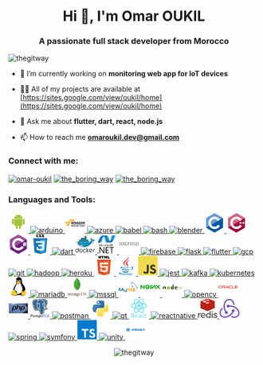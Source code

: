 <h1 align="center">Hi 👋, I'm Omar OUKIL</h1>
<h3 align="center">A passionate full stack developer from Morocco</h3>

<p align="left"> <img src="https://komarev.com/ghpvc/?username=thegitway&label=Profile%20views&color=0e75b6&style=flat" alt="thegitway" /> </p>

- 🔭 I’m currently working on **monitoring web app for IoT devices**

- 👨‍💻 All of my projects are available at [https://sites.google.com/view/oukil/home](https://sites.google.com/view/oukil/home)

- 💬 Ask me about **flutter, dart, react, node.js**

- 📫 How to reach me **omaroukil.dev@gmail.com**

<h3 align="left">Connect with me:</h3>
<p align="left">
<a href="https://linkedin.com/in/omar-oukil" target="blank"><img align="center" src="https://raw.githubusercontent.com/rahuldkjain/github-profile-readme-generator/master/src/images/icons/Social/linked-in-alt.svg" alt="omar-oukil" height="30" width="40" /></a>
<a href="https://codeforces.com/profile/the_boring_way" target="blank"><img align="center" src="https://raw.githubusercontent.com/rahuldkjain/github-profile-readme-generator/master/src/images/icons/Social/codeforces.svg" alt="the_boring_way" height="30" width="40" /></a>
<a href="https://www.leetcode.com/the_boring_way" target="blank"><img align="center" src="https://raw.githubusercontent.com/rahuldkjain/github-profile-readme-generator/master/src/images/icons/Social/leet-code.svg" alt="the_boring_way" height="30" width="40" /></a>
</p>

<h3 align="left">Languages and Tools:</h3>

<p align="left"> <a style:"text-decoration: none;" href="https://developer.android.com" target="_blank" rel="noreferrer"> <img
			src="https://raw.githubusercontent.com/devicons/devicon/master/icons/android/android-original-wordmark.svg"
			alt="android" width="40" height="40" /> </a>
	<a style:"text-decoration: none;" href="https://www.arduino.cc/" target="_blank" rel="noreferrer"> <img
			src="https://cdn.worldvectorlogo.com/logos/arduino-1.svg" alt="arduino" width="40" height="40" /> </a> <a style:"text-decoration: none;"
		href="https://aws.amazon.com" target="_blank" rel="noreferrer"> <img
			src="https://raw.githubusercontent.com/devicons/devicon/master/icons/amazonwebservices/amazonwebservices-original-wordmark.svg"
			alt="aws" width="40" height="40" /> </a> <a style:"text-decoration: none;" href="https://azure.microsoft.com/en-in/" target="_blank"
		rel="noreferrer"> <img src="https://www.vectorlogo.zone/logos/microsoft_azure/microsoft_azure-icon.svg"
			alt="azure" width="40" height="40" /> </a> <a style:"text-decoration: none;" href="https://babeljs.io/" target="_blank"
		rel="noreferrer"> <img src="https://www.vectorlogo.zone/logos/babeljs/babeljs-icon.svg" alt="babel" width="40"
			height="40" /> </a> <a style:"text-decoration: none;" href="https://www.gnu.org/software/bash/" target="_blank" rel="noreferrer"> <img
			src="https://www.vectorlogo.zone/logos/gnu_bash/gnu_bash-icon.svg" alt="bash" width="40" height="40" />
	</a> <a style:"text-decoration: none;" href="https://www.blender.org/" target="_blank" rel="noreferrer"> <img
			src="https://download.blender.org/branding/community/blender_community_badge_white.svg" alt="blender"
			width="40" height="40" /> </a> <a style:"text-decoration: none;" href="https://www.cprogramming.com/" target="_blank" rel="noreferrer">
		<img src="https://raw.githubusercontent.com/devicons/devicon/master/icons/c/c-original.svg" alt="c" width="40"
			height="40" /> </a> <a style:"text-decoration: none;" href="https://www.w3schools.com/cpp/" target="_blank" rel="noreferrer"> <img
			src="https://raw.githubusercontent.com/devicons/devicon/master/icons/cplusplus/cplusplus-original.svg"
			alt="cplusplus" width="40" height="40" /> </a> <a style:"text-decoration: none;" href="https://www.w3schools.com/cs/" target="_blank"
		rel="noreferrer"> <img
			src="https://raw.githubusercontent.com/devicons/devicon/master/icons/csharp/csharp-original.svg"
			alt="csharp" width="40" height="40" /> </a> <a style:"text-decoration: none;" href="https://www.w3schools.com/css/" target="_blank"
		rel="noreferrer"> <img
			src="https://raw.githubusercontent.com/devicons/devicon/master/icons/css3/css3-original-wordmark.svg"
			alt="css3" width="40" height="40" /> </a> <a style:"text-decoration: none;" href="https://dart.dev" target="_blank" rel="noreferrer">
		<img src="https://www.vectorlogo.zone/logos/dartlang/dartlang-icon.svg" alt="dart" width="40" height="40" />
	</a> <a style:"text-decoration: none;" href="https://www.docker.com/" target="_blank" rel="noreferrer"> <img
			src="https://raw.githubusercontent.com/devicons/devicon/master/icons/docker/docker-original-wordmark.svg"
			alt="docker" width="40" height="40" /> </a> <a style:"text-decoration: none;" href="https://dotnet.microsoft.com/" target="_blank"
		rel="noreferrer"> <img
			src="https://raw.githubusercontent.com/devicons/devicon/master/icons/dot-net/dot-net-original-wordmark.svg"
			alt="dotnet" width="40" height="40" /> </a> <a style:"text-decoration: none;" href="https://expressjs.com" target="_blank"
		rel="noreferrer"> <img
			src="https://raw.githubusercontent.com/devicons/devicon/master/icons/express/express-original-wordmark.svg"
			alt="express" width="40" height="40" /> </a> <a style:"text-decoration: none;" href="https://firebase.google.com/" target="_blank"
		rel="noreferrer"> <img src="https://www.vectorlogo.zone/logos/firebase/firebase-icon.svg" alt="firebase"
			width="40" height="40" /> </a> <a style:"text-decoration: none;" href="https://flask.palletsprojects.com/" target="_blank"
		rel="noreferrer"> <img src="https://www.vectorlogo.zone/logos/pocoo_flask/pocoo_flask-icon.svg" alt="flask"
			width="40" height="40" /> </a> <a style:"text-decoration: none;" href="https://flutter.dev" target="_blank" rel="noreferrer"> <img
			src="https://www.vectorlogo.zone/logos/flutterio/flutterio-icon.svg" alt="flutter" width="40"
			height="40" /> </a> <a style:"text-decoration: none;" href="https://cloud.google.com" target="_blank" rel="noreferrer"> <img
			src="https://www.vectorlogo.zone/logos/google_cloud/google_cloud-icon.svg" alt="gcp" width="40"
			height="40" /> </a> <a style:"text-decoration: none;" href="https://git-scm.com/" target="_blank" rel="noreferrer"> <img
			src="https://www.vectorlogo.zone/logos/git-scm/git-scm-icon.svg" alt="git" width="40" height="40" /> </a>
	<a style:"text-decoration: none;" href="https://hadoop.apache.org/" target="_blank" rel="noreferrer"> <img
			src="https://www.vectorlogo.zone/logos/apache_hadoop/apache_hadoop-icon.svg" alt="hadoop" width="40"
			height="40" /> </a> <a style:"text-decoration: none;" href="https://heroku.com" target="_blank" rel="noreferrer"> <img
			src="https://www.vectorlogo.zone/logos/heroku/heroku-icon.svg" alt="heroku" width="40" height="40" />
	</a> <a style:"text-decoration: none;" href="https://www.w3.org/html/" target="_blank" rel="noreferrer"> <img
			src="https://raw.githubusercontent.com/devicons/devicon/master/icons/html5/html5-original-wordmark.svg"
			alt="html5" width="40" height="40" /> </a> <a style:"text-decoration: none;" href="https://www.java.com" target="_blank"
		rel="noreferrer"> <img
			src="https://raw.githubusercontent.com/devicons/devicon/master/icons/java/java-original.svg" alt="java"
			width="40" height="40" /> </a> <a href="https://developer.mozilla.org/en-US/docs/Web/JavaScript"
		target="_blank" rel="noreferrer"> <img
			src="https://raw.githubusercontent.com/devicons/devicon/master/icons/javascript/javascript-original.svg"
			alt="javascript" width="40" height="40" /> </a> <a style:"text-decoration: none;"  href="https://jestjs.io" target="_blank"
		rel="noreferrer"> <img src="https://www.vectorlogo.zone/logos/jestjsio/jestjsio-icon.svg" alt="jest"
			width="40" height="40" /> </a> <a style:"text-decoration: none;" href="https://kafka.apache.org/" target="_blank" rel="noreferrer"> <img
			src="https://www.vectorlogo.zone/logos/apache_kafka/apache_kafka-icon.svg" alt="kafka" width="40"
			height="40" /> </a> <a style:"text-decoration: none;"  href="https://kubernetes.io" target="_blank" rel="noreferrer"> <img
			src="https://www.vectorlogo.zone/logos/kubernetes/kubernetes-icon.svg" alt="kubernetes" width="40"
			height="40" /> </a> <a style:"text-decoration: none;" href="https://www.linux.org/" target="_blank" rel="noreferrer"> <img
			src="https://raw.githubusercontent.com/devicons/devicon/master/icons/linux/linux-original.svg"
			alt="linux" width="40" height="40" /> </a> <a style:"text-decoration: none;" href="https://mariadb.org/" target="_blank"
		rel="noreferrer"> <img src="https://www.vectorlogo.zone/logos/mariadb/mariadb-icon.svg" alt="mariadb"
			width="40" height="40" /> </a> <a style:"text-decoration: none;" href="https://www.mongodb.com/" target="_blank" rel="noreferrer"> <img
			src="https://raw.githubusercontent.com/devicons/devicon/master/icons/mongodb/mongodb-original-wordmark.svg"
			alt="mongodb" width="40" height="40" /> </a> <a style:"text-decoration: none;" href="https://www.microsoft.com/en-us/sql-server"
		target="_blank" rel="noreferrer"> <img src="https://www.svgrepo.com/show/303229/microsoft-sql-server-logo.svg"
			alt="mssql" width="40" height="40" /> </a> <a style:"text-decoration: none;" href="https://www.mysql.com/" target="_blank"
		rel="noreferrer"> <img
			src="https://raw.githubusercontent.com/devicons/devicon/master/icons/mysql/mysql-original-wordmark.svg"
			alt="mysql" width="40" height="40" /> </a> <a style:"text-decoration: none;" href="https://www.nginx.com" target="_blank"
		rel="noreferrer"> <img
			src="https://raw.githubusercontent.com/devicons/devicon/master/icons/nginx/nginx-original.svg"
			alt="nginx" width="40" height="40" /> </a> <a style:"text-decoration: none;" href="https://nodejs.org" target="_blank" rel="noreferrer">
		<img src="https://raw.githubusercontent.com/devicons/devicon/master/icons/nodejs/nodejs-original-wordmark.svg"
			alt="nodejs" width="40" height="40" /> </a> <a style:"text-decoration: none;" href="https://opencv.org/" target="_blank"
		rel="noreferrer"> <img src="https://www.vectorlogo.zone/logos/opencv/opencv-icon.svg" alt="opencv" width="40"
			height="40" /> </a> <a style:"text-decoration: none;" href="https://www.oracle.com/" target="_blank" rel="noreferrer"> <img
			src="https://raw.githubusercontent.com/devicons/devicon/master/icons/oracle/oracle-original.svg"
			alt="oracle" width="40" height="40" /> </a> <a style:"text-decoration: none;" href="https://www.php.net" target="_blank"
		rel="noreferrer"> <img
			src="https://raw.githubusercontent.com/devicons/devicon/master/icons/php/php-original.svg" alt="php"
			width="40" height="40" /> </a> <a style:"text-decoration: none;"  href="https://www.postgresql.org" target="_blank" rel="noreferrer">
		<img src="https://raw.githubusercontent.com/devicons/devicon/master/icons/postgresql/postgresql-original-wordmark.svg"
			alt="postgresql" width="40" height="40" /> </a> <a style:"text-decoration: none;" href="https://postman.com" target="_blank"
		rel="noreferrer"> <img src="https://www.vectorlogo.zone/logos/getpostman/getpostman-icon.svg" alt="postman"
			width="40" height="40" /> </a> <a style:"text-decoration: none;" href="https://www.python.org" target="_blank" rel="noreferrer"> <img
			src="https://raw.githubusercontent.com/devicons/devicon/master/icons/python/python-original.svg"
			alt="python" width="40" height="40" /> </a> <a style:"text-decoration: none;" href="https://www.qt.io/" target="_blank"
		rel="noreferrer"> <img src="https://upload.wikimedia.org/wikipedia/commons/0/0b/Qt_logo_2016.svg" alt="qt"
			width="40" height="40" /> </a> <a style:"text-decoration: none;" href="https://reactjs.org/" target="_blank" rel="noreferrer"> <img
			src="https://raw.githubusercontent.com/devicons/devicon/master/icons/react/react-original-wordmark.svg"
			alt="react" width="40" height="40" /> </a> <a style:"text-decoration: none;" href="https://reactnative.dev/" target="_blank"
		rel="noreferrer"> <img src="https://reactnative.dev/img/header_logo.svg" alt="reactnative" width="40"
			height="40" /> </a> <a style:"text-decoration: none;" href="https://redis.io" target="_blank" rel="noreferrer"> <img
			src="https://raw.githubusercontent.com/devicons/devicon/master/icons/redis/redis-original-wordmark.svg"
			alt="redis" width="40" height="40" /> </a> <a style:"text-decoration: none;" href="https://redux.js.org" target="_blank"
		rel="noreferrer"> <img
			src="https://raw.githubusercontent.com/devicons/devicon/master/icons/redux/redux-original.svg"
			alt="redux" width="40" height="40" /> </a> <a style:"text-decoration: none;" href="https://spring.io/" target="_blank" rel="noreferrer">
		<img src="https://www.vectorlogo.zone/logos/springio/springio-icon.svg" alt="spring" width="40" height="40" />
	</a> <a style:"text-decoration: none;" href="https://symfony.com" target="_blank" rel="noreferrer"> <img
			src="https://symfony.com/logos/symfony_black_03.svg" alt="symfony" width="40" height="40" /> </a> <a
		href="https://www.typescriptlang.org/" target="_blank" rel="noreferrer"> <img
			src="https://raw.githubusercontent.com/devicons/devicon/master/icons/typescript/typescript-original.svg"
			alt="typescript" width="40" height="40" /> </a> <a style:"text-decoration: none;" href="https://unity.com/" target="_blank"
		rel="noreferrer"> <img src="https://www.vectorlogo.zone/logos/unity3d/unity3d-icon.svg" alt="unity" width="40"
			height="40" /> </a> <a style:"text-decoration: none;" href="https://webpack.js.org" target="_blank" rel="noreferrer"> <img
			src="https://raw.githubusercontent.com/devicons/devicon/d00d0969292a6569d45b06d3f350f463a0107b0d/icons/webpack/webpack-original-wordmark.svg"
			alt="webpack" width="40" height="40" /> </a>
</p>
<div style="width:100%; display:flex; justify-content:center; align-items: center;"><img align="center"
		src="https://github-readme-stats.vercel.app/api/top-langs?username=thegitway&show_icons=true&locale=en&layout=compact"
		alt="thegitway" /></div>
